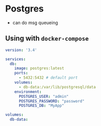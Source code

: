 # Postgres

- can do msg queueing

## Using with `docker-compose`

```yml
version: '3.4'

services:
  db:
    image: postgres:latest
    ports:
      - 5432:5432 # default port
    volumes:
      - db-data:/var/lib/postgresql/data
    environment:
      POSTGRES_USER: "admin"
      POSTGRES_PASSWORD: "password"
      POSTGRES_DB: "MyApp"

volumes:
  db-data:
```
